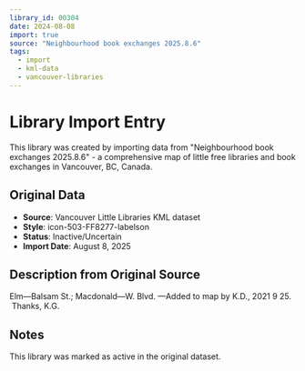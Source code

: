 ```yaml
---
library_id: 00304
date: 2024-08-08
import: true
source: "Neighbourhood book exchanges 2025.8.6"
tags:
  - import
  - kml-data
  - vancouver-libraries
---
```


# Library Import Entry

This library was created by importing data from "Neighbourhood book exchanges 2025.8.6" - a comprehensive map of little free libraries and book exchanges in Vancouver, BC, Canada.

## Original Data

- **Source**: Vancouver Little Libraries KML dataset
- **Style**: icon-503-FF8277-labelson
- **Status**: Inactive/Uncertain
- **Import Date**: August 8, 2025

## Description from Original Source

Elm—Balsam St.; Macdonald—W. Blvd.
—Added to map by K.D., 2021 9 25.  Thanks, K.G.  



## Notes

This library was marked as active in the original dataset.
